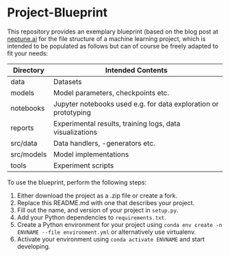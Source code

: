 # Project-Blueprint

This repository provides an exemplary blueprint (based on the blog post at [neptune.ai](https://neptune.ai/blog/how-to-organize-deep-learning-projects-best-practices) for the file structure of a machine learning project, which is intended to be populated as follows but can of course be freely adapted to fit your needs:

| Directory  | Intended Contents                                                |
|------------|------------------------------------------------------------------|
| data       | Datasets                                                         |
| models     | Model parameters, checkpoints etc.                               |
| notebooks  | Jupyter notebooks used e.g. for data exploration or prototyping  |
| reports    | Experimental results, training logs, data visualizations         |
| src/data   | Data handlers, -generators etc.                                  |
| src/models | Model implementations                                            |
| tools      | Experiment scripts                                               |

To use the blueprint, perform the following steps: 
1. Either download the project as a .zip file or create a fork.
2. Replace this README.md with one that describes your project.
3. Fill out the name, and version of your project in `setup.py`. 
4. Add your Python dependencies to `requirements.txt`.
5. Create a Python environment for your project using `conda env create -n ENVNAME --file environment.yml` or alternatively use virtualenv.
6. Activate your environment using `conda activate ENVNAME` and start developing. 
